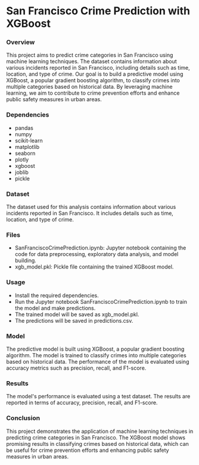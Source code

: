 # San Francisco Crime Prediction with XGBoost

### Overview
This project aims to predict crime categories in San Francisco using machine learning techniques. The dataset contains information about various incidents reported in San Francisco, including details such as time, location, and type of crime. Our goal is to build a predictive model using XGBoost, a popular gradient boosting algorithm, to classify crimes into multiple categories based on historical data. By leveraging machine learning, we aim to contribute to crime prevention efforts and enhance public safety measures in urban areas.

### Dependencies

- pandas
- numpy
- scikit-learn
- matplotlib
- seaborn
- plotly
- xgboost
- joblib
- pickle

### Dataset

The dataset used for this analysis contains information about various incidents reported in San Francisco. It includes details such as time, location, and type of crime.

### Files

- SanFranciscoCrimePrediction.ipynb: Jupyter notebook containing the code for data preprocessing, exploratory data analysis, and model building.
- xgb_model.pkl: Pickle file containing the trained XGBoost model.

### Usage

- Install the required dependencies.
- Run the Jupyter notebook SanFranciscoCrimePrediction.ipynb to train the model and make predictions.
- The trained model will be saved as xgb_model.pkl.
- The predictions will be saved in predictions.csv.

### Model

The predictive model is built using XGBoost, a popular gradient boosting algorithm. The model is trained to classify crimes into multiple categories based on historical data. The performance of the model is evaluated using accuracy metrics such as precision, recall, and F1-score.

### Results

The model's performance is evaluated using a test dataset. The results are reported in terms of accuracy, precision, recall, and F1-score.

### Conclusion

This project demonstrates the application of machine learning techniques in predicting crime categories in San Francisco. The XGBoost model shows promising results in classifying crimes based on historical data, which can be useful for crime prevention efforts and enhancing public safety measures in urban areas.
